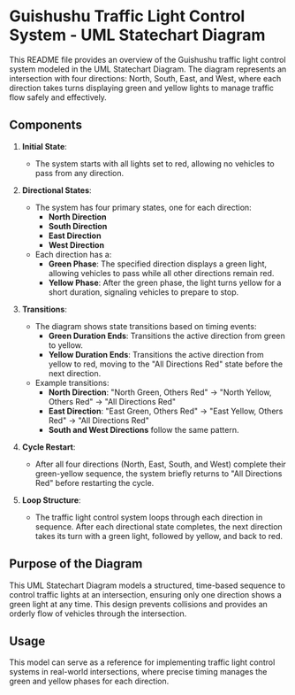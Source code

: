 Guishushu Traffic Light Control System - UML Statechart Diagram
=====================================================

This README file provides an overview of the Guishushu traffic light control system modeled in the UML Statechart Diagram. The diagram represents an intersection with four directions: North, South, East, and West, where each direction takes turns displaying green and yellow lights to manage traffic flow safely and effectively.

Components
----------

1. **Initial State**:
   - The system starts with all lights set to red, allowing no vehicles to pass from any direction.

2. **Directional States**:
   - The system has four primary states, one for each direction:
     - **North Direction**
     - **South Direction**
     - **East Direction**
     - **West Direction**
   - Each direction has a:
     - **Green Phase**: The specified direction displays a green light, allowing vehicles to pass while all other directions remain red.
     - **Yellow Phase**: After the green phase, the light turns yellow for a short duration, signaling vehicles to prepare to stop.

3. **Transitions**:
   - The diagram shows state transitions based on timing events:
     - **Green Duration Ends**: Transitions the active direction from green to yellow.
     - **Yellow Duration Ends**: Transitions the active direction from yellow to red, moving to the "All Directions Red" state before the next direction.
   - Example transitions:
     - **North Direction**: "North Green, Others Red" → "North Yellow, Others Red" → "All Directions Red"
     - **East Direction**: "East Green, Others Red" → "East Yellow, Others Red" → "All Directions Red"
     - **South and West Directions** follow the same pattern.

4. **Cycle Restart**:
   - After all four directions (North, East, South, and West) complete their green-yellow sequence, the system briefly returns to "All Directions Red" before restarting the cycle.

5. **Loop Structure**:
   - The traffic light control system loops through each direction in sequence. After each directional state completes, the next direction takes its turn with a green light, followed by yellow, and back to red.

Purpose of the Diagram
----------------------
This UML Statechart Diagram models a structured, time-based sequence to control traffic lights at an intersection, ensuring only one direction shows a green light at any time. This design prevents collisions and provides an orderly flow of vehicles through the intersection.

Usage
-----
This model can serve as a reference for implementing traffic light control systems in real-world intersections, where precise timing manages the green and yellow phases for each direction.
